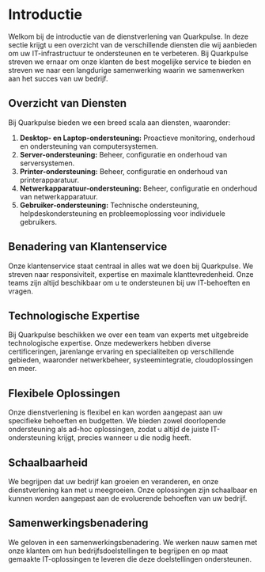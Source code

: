 # Introductie

Welkom bij de introductie van de dienstverlening van Quarkpulse. In deze sectie krijgt u een overzicht van de verschillende diensten die wij aanbieden om uw IT-infrastructuur te ondersteunen en te verbeteren. Bij Quarkpulse streven we ernaar om onze klanten de best mogelijke service te bieden en streven we naar een langdurige samenwerking waarin we samenwerken aan het succes van uw bedrijf.

## Overzicht van Diensten

Bij Quarkpulse bieden we een breed scala aan diensten, waaronder:

1. **Desktop- en Laptop-ondersteuning:** Proactieve monitoring, onderhoud en ondersteuning van computersystemen.
2. **Server-ondersteuning:** Beheer, configuratie en onderhoud van serversystemen.
3. **Printer-ondersteuning:** Beheer, configuratie en onderhoud van printerapparatuur.
4. **Netwerkapparatuur-ondersteuning:** Beheer, configuratie en onderhoud van netwerkapparatuur.
5. **Gebruiker-ondersteuning:** Technische ondersteuning, helpdeskondersteuning en probleemoplossing voor individuele gebruikers.

## Benadering van Klantenservice

Onze klantenservice staat centraal in alles wat we doen bij Quarkpulse. We streven naar responsiviteit, expertise en maximale klanttevredenheid. Onze teams zijn altijd beschikbaar om u te ondersteunen bij uw IT-behoeften en vragen.

## Technologische Expertise

Bij Quarkpulse beschikken we over een team van experts met uitgebreide technologische expertise. Onze medewerkers hebben diverse certificeringen, jarenlange ervaring en specialiteiten op verschillende gebieden, waaronder netwerkbeheer, systeemintegratie, cloudoplossingen en meer.

## Flexibele Oplossingen

Onze dienstverlening is flexibel en kan worden aangepast aan uw specifieke behoeften en budgetten. We bieden zowel doorlopende ondersteuning als ad-hoc oplossingen, zodat u altijd de juiste IT-ondersteuning krijgt, precies wanneer u die nodig heeft.

## Schaalbaarheid

We begrijpen dat uw bedrijf kan groeien en veranderen, en onze dienstverlening kan met u meegroeien. Onze oplossingen zijn schaalbaar en kunnen worden aangepast aan de evoluerende behoeften van uw bedrijf.

## Samenwerkingsbenadering

We geloven in een samenwerkingsbenadering. We werken nauw samen met onze klanten om hun bedrijfsdoelstellingen te begrijpen en op maat gemaakte IT-oplossingen te leveren die deze doelstellingen ondersteunen.
